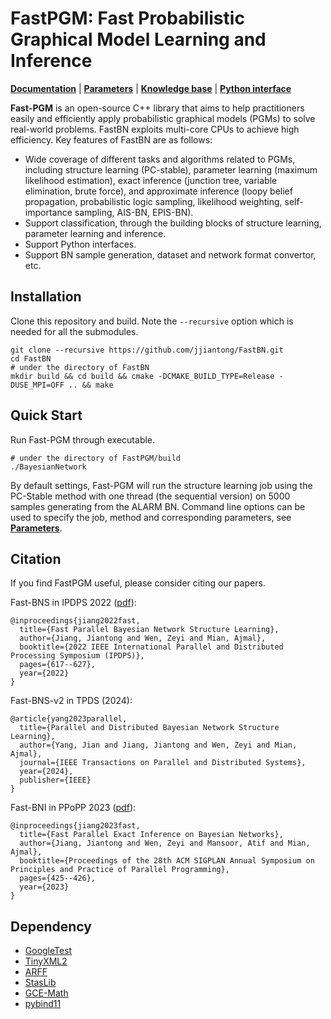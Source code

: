# FastPGM: Fast Probabilistic Graphical Model Learning and Inference

[**Documentation**](https://fastbn.readthedocs.io/en/latest/index.html#) 
| [**Parameters**](https://fastbn.readthedocs.io/en/latest/param_toc.html) 
| [**Knowledge base**](https://fastbn.readthedocs.io/en/latest/basic_toc.html)
| [**Python interface**](https://fastbn.readthedocs.io/en/latest/python_toc.html)

**Fast-PGM** is an open-source C++ library that aims to help practitioners easily and efficiently 
apply probabilistic graphical models (PGMs) to solve real-world problems. FastBN exploits multi-core CPUs 
to achieve high efficiency. Key features of FastBN are as follows:
- Wide coverage of different tasks and algorithms related to PGMs, including structure learning 
(PC-stable), parameter learning (maximum likelihood estimation), exact inference (junction tree, 
variable elimination, brute force), and approximate inference (loopy belief propagation, 
probabilistic logic sampling, likelihood weighting, self-importance sampling, AIS-BN, EPIS-BN).
- Support classification, through the building blocks of structure learning, parameter learning 
and inference.
- Support Python interfaces.
- Support BN sample generation, dataset and network format convertor, etc.


## Installation

Clone this repository and build. Note the ```--recursive``` option which is needed for all the 
submodules.
```
git clone --recursive https://github.com/jjiantong/FastBN.git
cd FastBN
# under the directory of FastBN
mkdir build && cd build && cmake -DCMAKE_BUILD_TYPE=Release -DUSE_MPI=OFF .. && make
```

[//]: # (On Mac OS, the default compiler &#40;clang&#41; needs to be changed to g++. &#40;You can use ```ls /usr/local/bin | grep g++``` to check the compiler. Mine is ```g++-9```.&#41;)

[//]: # (```)

[//]: # (mkdir build)

[//]: # (cd build)

[//]: # (cmake -DCMAKE_CXX_COMPILER=g++-9 -DCMAKE_BUILD_TYPE=Release -DUSE_MPI=OFF ..)

[//]: # (make)

[//]: # (```)

## Quick Start

Run Fast-PGM through executable.
```
# under the directory of FastPGM/build
./BayesianNetwork
```
By default settings, Fast-PGM will run the structure learning job using the PC-Stable method with one
thread (the sequential version) on 5000 samples generating from the ALARM BN. Command line options
can be used to specify the job, method and corresponding parameters, see 
[**Parameters**]((https://fastbn.readthedocs.io/en/latest/param_toc.html)).


## Citation

If you find FastPGM useful, please consider citing our papers.

Fast-BNS in IPDPS 2022 ([pdf](https://github.com/jjiantong/FastBN/tree/master/docs/papers/bnsl_ipdps.pdf)):
```
@inproceedings{jiang2022fast,
  title={Fast Parallel Bayesian Network Structure Learning},
  author={Jiang, Jiantong and Wen, Zeyi and Mian, Ajmal},
  booktitle={2022 IEEE International Parallel and Distributed Processing Symposium (IPDPS)},
  pages={617--627},
  year={2022}
}
```

Fast-BNS-v2 in TPDS (2024):
```
@article{yang2023parallel,
  title={Parallel and Distributed Bayesian Network Structure Learning},
  author={Yang, Jian and Jiang, Jiantong and Wen, Zeyi and Mian, Ajmal},
  journal={IEEE Transactions on Parallel and Distributed Systems},
  year={2024},
  publisher={IEEE}
}
```

Fast-BNI in PPoPP 2023 ([pdf](https://github.com/jjiantong/FastBN/tree/master/docs/papers/bnei_ppopp.pdf)):
```
@inproceedings{jiang2023fast,
  title={Fast Parallel Exact Inference on Bayesian Networks},
  author={Jiang, Jiantong and Wen, Zeyi and Mansoor, Atif and Mian, Ajmal},
  booktitle={Proceedings of the 28th ACM SIGPLAN Annual Symposium on Principles and Practice of Parallel Programming},
  pages={425--426},
  year={2023}
}
```


## Dependency
 * [GoogleTest](https://github.com/google/googletest)
 * [TinyXML2](https://github.com/leethomason/tinyxml2)
 * [ARFF](https://github.com/LinjianLi/ARFF)
 * [StasLib](https://github.com/jjiantong/stats)
 * [GCE-Math](https://github.com/kthohr/gcem)
 * [pybind11](https://github.com/pybind/pybind11)
